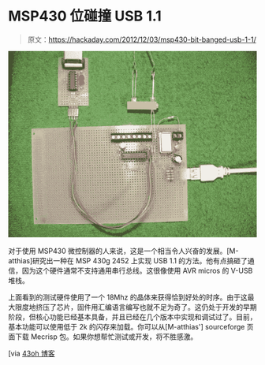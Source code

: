 # MSP430 位碰撞 USB 1.1

> 原文：<https://hackaday.com/2012/12/03/msp430-bit-banged-usb-1-1/>

![msp430-usb-hardware](img/d7d88e80d1cc4122b18646214face3d1.png)

对于使用 MSP430 微控制器的人来说，这是一个相当令人兴奋的发展。[M-atthias]研究出一种在 MSP 430g 2452 上实现 USB 1.1 的方法。他有点搞砸了通信，因为这个硬件通常不支持通用串行总线。这很像使用 AVR micros 的 V-USB 堆栈。

上面看到的测试硬件使用了一个 18Mhz 的晶体来获得恰到好处的时序。由于这最大限度地挤压了芯片，固件用汇编语言编写也就不足为奇了。这仍处于开发的早期阶段，但核心功能已经基本具备，并且已经在几个版本中实现和调试过了。目前，基本功能可以使用低于 2k 的闪存来加载。你可以从[M-atthias'] sourceforge 页面下载 Mecrisp 包。如果你想帮忙测试或开发，将不胜感激。

[via [43oh 博客](http://www.43oh.com/2012/12/usb-v1-1-support-on-the-msp430-launchpad/)